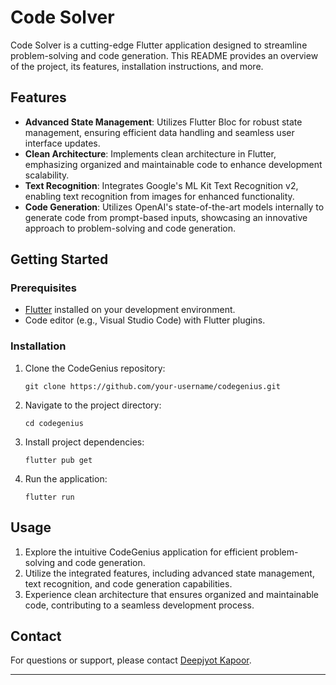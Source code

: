 # Code Solver

Code Solver is a cutting-edge Flutter application designed to streamline problem-solving and code generation. This README provides an overview of the project, its features, installation instructions, and more.

## Features

- **Advanced State Management**: Utilizes Flutter Bloc for robust state management, ensuring efficient data handling and seamless user interface updates.
- **Clean Architecture**: Implements clean architecture in Flutter, emphasizing organized and maintainable code to enhance development scalability.
- **Text Recognition**: Integrates Google's ML Kit Text Recognition v2, enabling text recognition from images for enhanced functionality.
- **Code Generation**: Utilizes OpenAI's state-of-the-art models internally to generate code from prompt-based inputs, showcasing an innovative approach to problem-solving and code generation.

## Getting Started

### Prerequisites

- [Flutter](https://flutter.dev/docs/get-started/install) installed on your development environment.
- Code editor (e.g., Visual Studio Code) with Flutter plugins.

### Installation

1. Clone the CodeGenius repository:

   ```shell
   git clone https://github.com/your-username/codegenius.git
   ```

2. Navigate to the project directory:

   ```shell
   cd codegenius
   ```

3. Install project dependencies:

   ```shell
   flutter pub get
   ```

4. Run the application:

   ```shell
   flutter run
   ```

## Usage

1. Explore the intuitive CodeGenius application for efficient problem-solving and code generation.
2. Utilize the integrated features, including advanced state management, text recognition, and code generation capabilities.
3. Experience clean architecture that ensures organized and maintainable code, contributing to a seamless development process.

## Contact

For questions or support, please contact [Deepjyot Kapoor](mailto:kapoordeepjyotsingh29@gmail.com).

---


